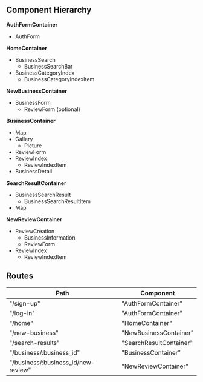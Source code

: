 ## Component Hierarchy

**AuthFormContainer**
- AuthForm

**HomeContainer**
- BusinessSearch
  * BusinessSearchBar
- BusinessCategoryIndex
  * BusinessCategoryIndexItem

**NewBusinessContainer**
- BusinessForm
  - ReviewForm (optional)

**BusinessContainer**
- Map
- Gallery
  * Picture
- ReviewForm
- ReviewIndex
  * ReviewIndexItem
- BusinessDetail

**SearchResultContainer**
- BusinessSearchResult
  * BusinessSearchResultItem
- Map

**NewReviewContainer**
- ReviewCreation
  * BusinessInformation
  * ReviewForm
- ReviewIndex
  * ReviewIndexItem


## Routes

|Path   | Component   |
|-------|-------------|
| "/sign-up" | "AuthFormContainer" |
| "/log-in" | "AuthFormContainer" |
| "/home" | "HomeContainer" |
| "/new-business" | "NewBusinessContainer" |
| "/search-results" | "SearchResultContainer" |
| "/business/:business_id" | "BusinessContainer" |
| "/business/:business_id/new-review" | "NewReviewContainer" |
